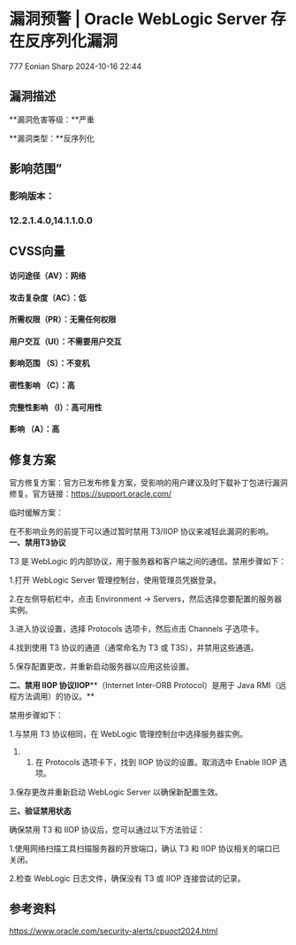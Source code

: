#  漏洞预警 | Oracle WebLogic Server 存在反序列化漏洞   
777  Eonian Sharp   2024-10-16 22:44  
  
## 漏洞描述  
  
**漏洞危害等级：**严重   
  
**漏洞类型：**反序列化  
## 影响范围”  
### 影响版本：  
### 12.2.1.4.0,14.1.1.0.0  
## CVSS向量  
#### 访问途径（AV）：网络  
#### 攻击复杂度（AC）：低  
#### 所需权限（PR）：无需任何权限  
#### 用户交互（UI）：不需要用户交互  
#### 影响范围 （S）：不变机  
#### 密性影响 （C）：高  
#### 完整性影响 （l）：高可用性  
#### 影响 （A）：高  
## 修复方案  
  
官方修复方案：官方已发布修复方案，受影响的用户建议及时下载补丁包进行漏洞修复。官方链接：https://support.oracle.com/  
  
临时缓解方案：  
  
在不影响业务的前提下可以通过暂时禁用 T3/IIOP 协议来减轻此漏洞的影响。**一、禁用T3协议**  
  
T3 是 WebLogic 的内部协议，用于服务器和客户端之间的通信。禁用步骤如下：  
  
1.打开 WebLogic Server 管理控制台，使用管理员凭据登录。  
  
2.在左侧导航栏中，点击 Environment -> Servers，然后选择您要配置的服务器实例。  
  
3.进入协议设置，选择 Protocols 选项卡，然后点击 Channels 子选项卡。  
  
4.找到使用 T3 协议的通道（通常命名为 T3 或 T3S），并禁用这些通道。  
  
5.保存配置更改，并重新启动服务器以应用这些设置。  
  
**二、禁用 IIOP 协议IIOP****（Internet Inter-ORB Protocol）是用于 Java RMI（远程方法调用）的协议。**  
  
禁用步骤如下：  
  
1.与禁用 T3 协议相同，在 WebLogic 管理控制台中选择服务器实例。  
1. 1. 在 Protocols 选项卡下，找到 IIOP 协议的设置。取消选中 Enable IIOP 选项。  
  
3.保存更改并重新启动 WebLogic Server 以确保新配置生效。  
  
**三、验证禁用状态**  
  
确保禁用 T3 和 IIOP 协议后，您可以通过以下方法验证：  
  
1.使用网络扫描工具扫描服务器的开放端口，确认 T3 和 IIOP 协议相关的端口已关闭。  
  
2.检查 WebLogic 日志文件，确保没有 T3 或 IIOP 连接尝试的记录。  
## 参考资料  
  
https://www.oracle.com/security-alerts/cpuoct2024.html  
  
  
